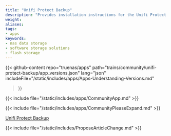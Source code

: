 ```yaml
---
title: "Unifi Protect Backup"
description: "Provides installation instructions for the Unifi Protect Backup application in TrueNAS."
weight: 
aliases:
tags:
- apps
keywords:
- nas data storage
- software storage solutions
- flash storage
---
```


{{< github-content 
    repo="truenas/apps"
    path="trains/community/unifi-protect-backup/app_versions.json"
    lang="json"
	includeFile="/static/includes/apps/Apps-Understanding-Versions.md"
>}}

{{< include file="/static/includes/apps/CommunityApp.md" >}}

<!-- Comment out the following line if your suggested changes to this Community app documentation provide a complete installation tutorial. Leave exposed if you are proposing a partial expansion of the content, but further work is needed. -->
{{< include file="/static/includes/apps/CommunityPleaseExpand.md" >}}

<!-- Uncomment the following line if you suspect this Community app documentation is out of date, inaccurate, or needs further improvement -->
<!--{{< include file="/static/includes/apps/CommunityPleaseImprove.md" >}}-->

[Unifi Protect Backup](https:/github.com/ep1cman/unifi-protect-backup) <!-- is a [description of the application] -->

{{< include file="/static/includes/ProposeArticleChange.md" >}}
